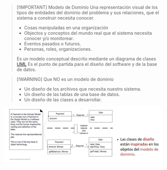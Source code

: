 > [!IMPORTANT] Modelo de Dominio
> Una representación visual de los tipos de entidades del dominio del problema y sus relaciones, que el sistema a construir necesita conocer.
> - Cosas manipuladas en una organización
> - Objectos y conceptos del mundo real que el sistema necesita conocer y/o monitorear.
> - Eventos pasados o futuros.
> - Personas, roles, organizaciones.
> 
> Es un modelo conceptual descrito mediante un diagrama de clases [UML](Ingeniería%20de%20Software%20I/08-UML.md)
> Es el punto de partida para el diseño del software y de la base de datos.


> [!WARNING] Que NO es un modelo de dominio
> - Un diseño de los archivos que necesita nuestro sistema.
> - Un diseño de las tablas de una base de datos.
> - Un diseño de las clases a desarrollar.

![](img/Pasted%20image%2020240928105251.png)